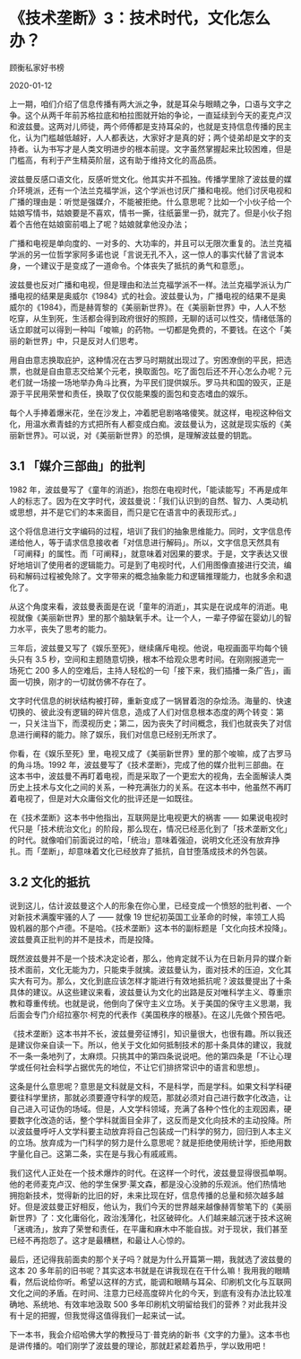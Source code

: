 # 《技术垄断》3：技术时代，文化怎么办？

顾衡私家好书榜

2020-01-12

上一期，咱们介绍了信息传播有两大派之争，就是耳朵与眼睛之争，口语与文字之争。这个从两千年前苏格拉底和柏拉图就开始的争论，一直延续到今天的麦克卢汉和波兹曼。这两对儿师徒，两个师傅都是支持耳朵的，也就是支持信息传播的民主化，认为门槛越低越好，人人都表达，大家好才是真的好；两个徒弟却是文字的支持者。认为书写才是人类文明进步的根本前提。文字虽然掌握起来比较困难，但是门槛高，有利于产生精英阶层，这有助于维持文化的高品质。

波兹曼反感口语文化，反感听觉文化。他其实并不孤独。传播学里除了波兹曼的媒介环境派，还有一个法兰克福学派，这个学派也讨厌广播和电视。他们讨厌电视和广播的理由是：听觉是强媒介，不能被拒绝。什么意思呢？比如一个小伙子给一个姑娘写情书，姑娘要是不喜欢，情书一撕，往纸篓里一扔，就完了。但是小伙子抱着个吉他在姑娘窗前唱上了呢？姑娘就拿他没办法；

广播和电视是单向度的、一对多的、大功率的，并且可以无限次重复的。法兰克福学派的另一位哲学家阿多诺也说「言说无孔不入，这一惊人的事实代替了言说本身，一个建议于是变成了一道命令。个体丧失了抵抗的勇气和意愿」。

波兹曼也反对广播和电视，但是理由和法兰克福学派不一样。法兰克福学派认为广播电视的结果是奥威尔《1984》式的社会。波兹曼认为，广播电视的结果不是奥威尔的《1984》，而是赫胥黎的《美丽新世界》。在《美丽新世界》中，人人不愁吃穿，从生到死，生活都会得到政府很好的照顾，无聊的话可以性交，情绪低落的话立即就可以得到一种叫「唆嘛」的药物。一切都是免费的，不要钱。在这个「美丽的新世界」中，只是反对人们思考。

用自由意志换取庇护，这种情况在古罗马时期就出现过了。穷困潦倒的平民，把选票，也就是自由意志交给某个元老，换取面包。吃了面包后还不开心怎么办呢？元老们就一场接一场地举办角斗比赛，为平民们提供娱乐。罗马共和国的毁灭，正是源于平民用荣誉和责任，换取了仅仅能果腹的面包和变态嗜血的娱乐。

每个人手捧着爆米花，坐在沙发上，冲着肥皂剧咯咯傻笑。就这样，电视这种俗文化，用温水煮青蛙的方式把所有人都变成白痴。波兹曼认为，这就是现实版的《美丽新世界》。可以说，对《美丽新世界》的恐惧，是理解波兹曼的钥匙。

## 3.1 「媒介三部曲」的批判

1982 年，波兹曼写了《童年的消逝》，抱怨在电视时代，「能读能写」不再是成年人的标志了。因为在文字时代，波兹曼说：「我们认识到的自然、智力、人类动机或思想，并不是它们的本来面目，而只是它在语言中的表现形式。」

这个将信息进行文字编码的过程，培训了我们的抽象思维能力。同时，文字信息传递给他人，等于请求信息接收者「对信息进行解码」。所以，文字信息天然具有「可阐释」的属性。而「可阐释」，就意味着对因果的要求。于是，文字表达又很好地培训了使用者的逻辑能力。可是到了电视时代，人们用图像直接进行交流，编码和解码过程被免除了。文字带来的概念抽象能力和逻辑推理能力，也就多余和退化了。

从这个角度来看，波兹曼表面是在说「童年的消逝」，其实是在说成年的消逝。电视就像《美丽新世界》里的那个脑缺氧手术。让一个人，一辈子停留在婴幼儿的智力水平，丧失了思考的能力。

三年后，波兹曼又写了《娱乐至死》，继续痛斥电视。他说，电视画面平均每个镜头只有 3.5 秒，空间和主题随意切换，根本不给观众思考时间。在刚刚报道完一场死亡 200 多人的空难后，主持人轻松的一句「接下来，我们插播一条广告」，画面一切换，刚才的一切就仿佛不存在了。

文字时代信息的树状结构被打碎，重新变成了一锅冒着泡的杂烩汤。海量的、快速切换的、彼此没有逻辑的碎片信息，造成了人们对信息根本态度的两个转变：第一，只关注当下，而漠视历史；第二，因为丧失了时间概念，我们也就丧失了对信息进行阐释的能力。除了娱乐，我们对信息已经别无所求了。

你看，在《娱乐至死》里，电视又成了《美丽新世界》里的那个唆嘛，成了古罗马的角斗场。1992 年，波兹曼写了《技术垄断》，完成了他的媒介批判三部曲。在这本书中，波兹曼不再盯着电视，而是采取了一个更宏大的视角，去全面解读人类历史上技术与文化之间的关系，一种充满张力的关系。在这本书中，他虽然不再盯着电视了，但是对大众庸俗文化的批评还是一如既往。

在《技术垄断》这本书中他指出，互联网是比电视更大的祸害 —— 如果说电视时代只是「技术统治文化」的阶段，那么现在，情况已经恶化到了「技术垄断文化」的时代。就像咱们前面说过的哈，「统治」意味着强迫，说明文化还没有放弃挣扎。而「垄断」，却意味着文化已经放弃了抵抗，自甘堕落成技术的外包装。

## 3.2 文化的抵抗

说到这儿，估计波兹曼这个人的形象在你心里，已经变成一个愤怒的批判者、一个对新技术满腹牢骚的人了 —— 就像 19 世纪初英国工业革命的时候，率领工人捣毁机器的那个卢德。不是哈。《技术垄断》这本书的副标题是「文化向技术投降」。波兹曼真正批判的并不是技术，而是投降。

既然波兹曼并不是一个技术决定论者，那么，他肯定就不认为在日新月异的媒介新技术面前，文化无能为力，只能束手就擒。波兹曼认为，面对技术的压迫，文化其实大有可为。那么，文化到底应该怎样才能进行有效地抵抗呢？波兹曼提出了十条具体的建议。从这些建议来看，波兹曼认为文化的出路是反对唯科学主义、尊重宗教和尊重传统。也就是说，他倒向了保守主义立场。关于美国的保守主义思潮，我后面会专门介绍拉塞尔·柯克的代表作《美国秩序的根基》。在这儿先做个预告吧。

《技术垄断》这本书并不长，波兹曼旁征博引，知识量很大，也很有趣。所以我还是建议你亲自读一下。所以，他关于文化如何抵制技术的那十条具体的建议，我就不一条一条地列了，太麻烦。只挑其中的第四条说说吧。他的第四条是「不让心理学或任何社会科学占据优先的地位，不让它们排挤常识中的语言和思想」。

这条是什么意思呢？意思是文科就是文科，不是科学，而是学科。如果文科学科硬要往科学里挤，那就必须要遵守科学的规范，那就必须对自己进行数字化改造，让自己进入可证伪的场域。但是，人文学科领域，充满了各种个性化的主观因素，硬要数字化改造的话，整个学科就面目全非了，这反而是文化向技术的主动投降。所以波兹曼呼吁人文学科要主动放弃将自己包装成一门科学的努力，回归到人本主义的立场。放弃成为一门科学的努力是什么意思呢？就是拒绝使用统计学，拒绝用数字量化自己。这第二条，实在是与我心有戚戚焉。

我们这代人正处在一个技术爆炸的时代。在这样一个时代，波兹曼显得很孤单啊。他的老师麦克卢汉、他的学生保罗·莱文森，都是没心没肺的乐观派。他们热情地拥抱新技术，觉得新的比旧的好，未来比现在好，信息传播的总量和频次越多越好。但是波兹曼正好相反，他认为，我们今天的世界越来越像赫胥黎笔下的《美丽新世界》了：文化庸俗化，政治浅薄化，社区破碎化。人们越来越沉迷于技术这碗「迷魂汤」，放弃了荣誉和责任，在平庸和麻木中不能自拔。对于现状，我们甚至已经不再抱怨了。这才是最糟糕，和最让人心惊的。

最后，还记得我前面卖的那个关子吗？就是为什么开篇第一期，我就选了波兹曼的这本 20 多年前的旧书呢？其实这本书就是在讲我现在在干什么嘛！我用我的眼睛看，然后说给你听。希望以这样的方式，能调和眼睛与耳朵、印刷机文化与互联网文化之间的矛盾。在时间、注意力已经高度碎片化的今天，到底有没有办法比较准确地、系统地、有效率地汲取 500 多年印刷机文明留给我们的营养？对此我并没有十足的把握，但我觉得这值得我们一起来试一试。

下一本书，我会介绍哈佛大学的教授马丁·普克纳的新书《文字的力量》。这本书也是讲传播的。咱们刚学了波兹曼的理论，那就赶紧趁着热乎，学以致用吧！
